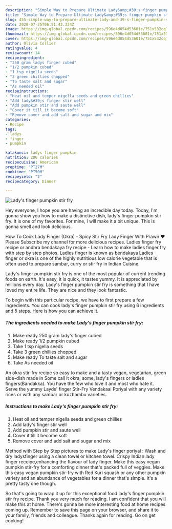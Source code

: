 ```yaml
---
description: "Simple Way to Prepare Ultimate Lady&amp;#39;s finger pumpkin stir fry"
title: "Simple Way to Prepare Ultimate Lady&amp;#39;s finger pumpkin stir fry"
slug: 455-simple-way-to-prepare-ultimate-lady-and-39-s-finger-pumpkin-stir-fry
date: 2020-07-25T06:51:43.324Z
image: https://img-global.cpcdn.com/recipes/596e4d054d53601e/751x532cq70/ladys-finger-pumpkin-stir-fry-recipe-main-photo.jpg
thumbnail: https://img-global.cpcdn.com/recipes/596e4d054d53601e/751x532cq70/ladys-finger-pumpkin-stir-fry-recipe-main-photo.jpg
cover: https://img-global.cpcdn.com/recipes/596e4d054d53601e/751x532cq70/ladys-finger-pumpkin-stir-fry-recipe-main-photo.jpg
author: Olivia Collier
ratingvalue: 4
reviewcount: 14
recipeingredient:
- "250 gram ladys finger cubed"
- "1/2 pumpkin cubed"
- "1 tsp nigella seeds"
- "3 green chillies chopped"
- "To taste salt and sugar"
- "As needed oil"
recipeinstructions:
- "Heat oil and temper nigella seeds and green chillies"
- "Add lady&#39;s finger stir well"
- "Add pumpkin stir and saute well"
- "Cover it till it become soft"
- "Remove cover and add salt and sugar and mix"
categories:
- Recipe
tags:
- ladys
- finger
- pumpkin

katakunci: ladys finger pumpkin 
nutrition: 286 calories
recipecuisine: American
preptime: "PT27M"
cooktime: "PT50M"
recipeyield: "2"
recipecategory: Dinner

---
```



![Lady&#39;s finger pumpkin stir fry](https://img-global.cpcdn.com/recipes/596e4d054d53601e/751x532cq70/ladys-finger-pumpkin-stir-fry-recipe-main-photo.jpg)

Hey everyone, I hope you are having an incredible day today. Today, I'm gonna show you how to make a distinctive dish, lady&#39;s finger pumpkin stir fry. It is one of my favorites. For mine, I will make it a bit unique. This is gonna smell and look delicious.

How To Cook Lady Finger (Okra) - Spicy Stir Fry Lady Finger With Prawn ♥ Please Subscribe my channel for more delicious recipes. Ladies finger fry recipe or andhra bendakaya fry recipe - Learn how to make ladies finger fry with step by step photos. Ladies finger is known as bendakaya Ladies finger or okra is one of the highly nutritious low calorie vegetable that is often used to prepare sambar, curry or stir fry in Indian Cuisine.

Lady&#39;s finger pumpkin stir fry is one of the most popular of current trending foods on earth. It's easy, it is quick, it tastes yummy. It is appreciated by millions every day. Lady&#39;s finger pumpkin stir fry is something that I have loved my entire life. They are nice and they look fantastic.


To begin with this particular recipe, we have to first prepare a few ingredients. You can cook lady&#39;s finger pumpkin stir fry using 6 ingredients and 5 steps. Here is how you can achieve it.

<!--inarticleads1-->

##### The ingredients needed to make Lady&#39;s finger pumpkin stir fry:

1. Make ready 250 gram lady&#39;s finger cubed
1. Make ready 1/2 pumpkin cubed
1. Take 1 tsp nigella seeds
1. Take 3 green chillies chopped
1. Make ready To taste salt and sugar
1. Take As needed oil


An okra stir-fry recipe so easy to make and a tasty vegan, vegetarian, green side-dish made in Some call it okra, some, lady&#39;s fingers or ladies fingers(Bandakka). You have the few who love it and most who hate it. Serve the yummy Layds&#39; finger Stir-Fry Vendakaai Poriyal with any variety rices or with any sambar or kuzhambu varieties. 

<!--inarticleads2-->

##### Instructions to make Lady&#39;s finger pumpkin stir fry:

1. Heat oil and temper nigella seeds and green chillies
1. Add lady&#39;s finger stir well
1. Add pumpkin stir and saute well
1. Cover it till it become soft
1. Remove cover and add salt and sugar and mix


Method with Step by Step pictures to make Lady&#39;s finger poriyal : Wash and dry ladysfinger using a clean towel or kitchen towel. Crispy Indian lady finger receipe,enhancing the flavour of lady finger. Make this easy vegan pumpkin stir-fry for a comforting dinner that&#39;s packed full of veggies. Make this easy vegan pumpkin stir-fry with Red Kuri squash or any other pumpkin variety and an abundance of vegetables for a dinner that&#39;s simple. It&#39;s a pretty tasty one though. 

So that's going to wrap it up for this exceptional food lady&#39;s finger pumpkin stir fry recipe. Thank you very much for reading. I am confident that you will make this at home. There's gonna be more interesting food at home recipes coming up. Remember to save this page on your browser, and share it to your family, friends and colleague. Thanks again for reading. Go on get cooking!
